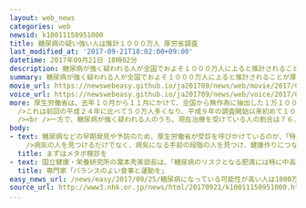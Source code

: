 ```yaml
---
layout: web_news
categories: web
newsid: k10011150951000
title: 糖尿病の疑い強い人は推計１０００万人 厚労省調査
last_modified_at: '2017-09-21T18:02:00+09:00'
datetime: 2017年09月21日 18時02分
description: 糖尿病が強く疑われる人が全国でおよそ１０００万人に上ると推計されることが厚生労働省の調査でわかりました。１０００万人に達するのは調査開始以来初めてで、厚生労働省は早期発見や予防につなげるためいわゆるメタボ健診などを積極的に受診してほしいと呼びかけています。
summary: 糖尿病が強く疑われる人が全国でおよそ１０００万人に上ると推計されることが厚生労働省の調査でわかりました。１０００万人に達するのは調査開始以来初めてで、厚生労働省は早期発見や予防につなげるためいわゆるメタボ健診などを積極的に受診してほしいと呼びかけています。
movie_url: https://newswebeasy.github.io/ja201709/news/web/movie/2017/09/25/k10011150951000.mp4
voice_url: https://newswebeasy.github.io/ja201709/news/web/voice/2017/09/25/k10011150951000.mp3
more: 厚生労働省は、去年１０月から１１月にかけて、全国から無作為に抽出した１万１０００人余りを対象に血液検査を実施しました。<br /><br />その結果、２０歳以上の男女のうち、「糖尿病が強く疑われる」とされた人は、男性で１６．３％、女性で９．３％に上り、人数にすると推計で男女合わせておよそ１０００万人に上ることがわかりました。<br
  />これは前回の平成２４年に比べて５０万人多くなり、平成９年の調査開始以来初めて１０００万人に達しました。<br /><br />また、糖尿病の可能性が否定できない「予備群」とされる人もおよそ１０００万人に上ると推計されています。<br
  /><br />一方で、糖尿病が強く疑われる人のうち、現在治療を受けている人の割合は７６．６％にとどまっています。<br /><br />厚生労働省によりますと、糖尿病は悪化すると合併症によって失明したり、最悪の場合、死亡したりすることもあり、早期に発見して治療を受けることが重要とされています。しかし、初期の糖尿病は痛みなどの自覚症状がないため病気に気付かない人も多いと見られていて、厚生労働省は早期発見や予防につなげるため通常の健康診断に加えて、いわゆるメタボ健診などを積極的に受診してほしいと呼びかけています。
body:
- text: 糖尿病などの早期発見や予防のため、厚生労働省が受診を呼びかけているのが、「特定健診」、いわゆる「メタボ健診」です。<br /><br />内臓に脂肪が付いて生活習慣病の危険性が高まるメタボリックシンドロームに着目した健診で、おなか周りの長さの測定や血液検査を行い、病気になる危険性が高い人を見つけます。危険性が高いとされた人は、食事や運動など生活習慣の改善をサポートする「特定保健指導」を受けられます。<br
    />病気の人を見つけるだけでなく、病気になる手前の段階の人を見つけ、健康作りにつなげるのが、「メタボ健診」の狙いです。<br /><br />平成２０年度から、４０歳から７４歳までの人を対象に実施することが、健康保険組合など公的医療保険の運営者に義務づけられています。厚生労働省によりますと、メタボ健診を受診した人は年々増加していて、平成２７年度は、２７００万人余りとなっています。
  title: まずはメタボ検診を
- text: 国立健康・栄養研究所の瀧本秀美部長は、「糖尿病のリスクとなる肥満には特に中高年の人がなりやすく、高齢化が進み、この世代の人が増えていることから、糖尿病が強く疑われる人も増加している。特に男性は女性よりも肥満の割合が高く、５０代から糖尿病が増えてくるので、若いうちからバランスのよい食事や運動を心がける必要がある。夜中まで仕事をして夜遅くに食事を取り、朝食を食べないという人も珍しくなく、長時間労働の是正や社員の健康管理など企業側の取り組みも求められる」と話していました。
  title: 専門家「バランスのよい食事と運動を」
easy_news_url: /news/easy/2017/09/25/糖尿病になっている可能性が高い人は1000万人以上/
source_url: http://www3.nhk.or.jp/news/html/20170921/k10011150951000.html
...
```

